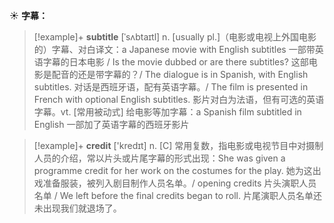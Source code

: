 ☀ <span class="category">**字幕：**</span>
>[!example]+ <span class="vocabulary">**subtitle**</span> [ˈsʌbtaɪtl]
> <span class="definition">n. [usually pl.]（电影或电视上外国电影的）字幕、对白译文：</span>a Japanese movie with English subtitles 一部带英语字幕的日本电影 / Is the movie dubbed or are there subtitles? 这部电影是配音的还是带字幕的？/ The dialogue is in Spanish, with English subtitles. 对话是西班牙语，配有英语字幕。/ The film is presented in French with optional English subtitles. 影片对白为法语，但有可选的英语字幕。<span class="definition">vt. [常用被动式] 给电影等加字幕：</span>a Spanish film subtitled in English 一部加了英语字幕的西班牙影片

>[!example]+ <span class="vocabulary">**credit**</span> ['kredɪt] 
> <span class="definition">n. [C] 常用复数，指电影或电视节目中对摄制人员的介绍，常以片头或片尾字幕的形式出现：</span>She was given a programme credit for her work on the costumes for the play. 她为这出戏准备服装，被列入剧目制作人员名单。/ opening credits 片头演职人员名单 / We left before the final credits began to roll. 片尾演职人员名单还未出现我们就退场了。

